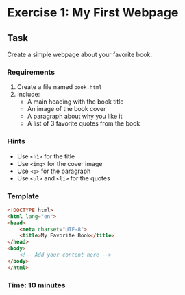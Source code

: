 # Exercise 1: My First Webpage

## Task
Create a simple webpage about your favorite book.

### Requirements
1. Create a file named `book.html`
2. Include:
   - A main heading with the book title
   - An image of the book cover
   - A paragraph about why you like it
   - A list of 3 favorite quotes from the book

### Hints
- Use `<h1>` for the title
- Use `<img>` for the cover image
- Use `<p>` for the paragraph
- Use `<ul>` and `<li>` for the quotes

### Template
```html
<!DOCTYPE html>
<html lang="en">
<head>
    <meta charset="UTF-8">
    <title>My Favorite Book</title>
</head>
<body>
    <!-- Add your content here -->
</body>
</html>
```

### Time: 10 minutes 